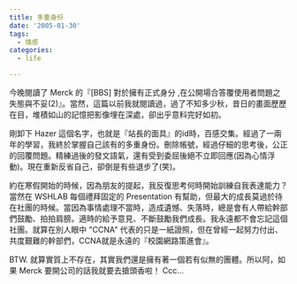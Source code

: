```yaml
---
title: 多重身份
date: '2005-01-30'
tags:
  - 情感
categories:
  - life

---
```

今晚閱讀了 Merck 的『\[BBS\] 對於擁有正式身分 ,在公開場合答覆使用者問題之失態與不妥(2)』。當然，這篇以前我就閱讀過，過了不知多少秋，昔日的畫面歷歷在目，堆積如山的記憶把影像埋在深處，卻出乎意料完好如初。  
  
剛卸下 Hazer 這個名字，也就是『站長的面具』的id時，百感交集。經過了一兩年的學習，我終於掌握自己該有的多重身份。刪除帳號，經過仔細的思考後，公正的回覆問題。精練過後的發文語氣，還有受到委屈後絕不立即回應(因為心情浮動)。現在重新反省自己，卻倒是有些退步了(笑)。  
  
約在寒假開始的時候，因為朋友的提起，我反復思考何時開始訓練自我表達能力？當然在 WSHLAB 每個禮拜固定的 Presentation 有幫助，但最大的成長莫過於待在社團的時候。當因為事情處理不當時，造成遺憾、失落時，總是會有人帶給幹部們鼓勵、拍拍肩膀。適時的給予意見、不斷鼓勵我們成長。我永遠都不會忘記這個社團。就算在別人眼中 "CCNA" 代表的只是一紙證照，但在曾經一起努力付出、共度艱難的幹部們，CCNA就是永遠的『校園網路策進會』。  
  
BTW. 就算實質上不存在，其實我們還是擁有著一個若有似無的團體。所以阿，如果 Merck 要開公司的話我就要去搶頭香啦！ Ccc...